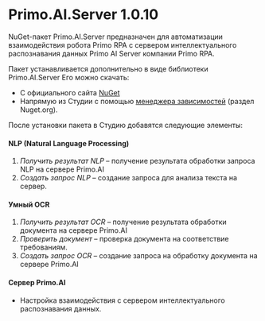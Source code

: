 # Primo.AI.Server 1.0.10

NuGet-пакет Primo.AI.Server предназначен для автоматизации взаимодействия робота Primo RPA с сервером интеллектуального распознавания данных Primo AI Server компании Primo RPA.

Пакет устанавливается дополнительно в виде библиотеки Primo.AI.Server Его можно скачать:  
- С официального сайта [NuGet](https://www.nuget.org/packages/Primo.AI.Server)  
- Напрямую из Студии с помощью [менеджера зависимостей](https://docs.primo-rpa.ru/primo-rpa/primo-studio/projects/manage-dependencies#menedzher-zavisimostei) (раздел Nuget.org).  

После установки пакета в Студию добавятся следующие элементы:

#### NLP (Natural Language Processing)
1. *Получить результат NLP* – получение результата обработки запроса NLP на сервере Primo.AI  
2. *Создать запрос NLP* – создание запроса для анализа текста на сервер.

#### Умный OCR 
1. *Получить результат OCR* – получение результата обработки документа на сервере Primo.AI  
2. *Проверить документ* – проверка документа на соответствие требованиям.  
3. *Создать запрос OCR* – создание запроса на обработку документа на сервере Primo.AI 

#### Сервер Primo.AI  
- Настройка взаимодействия с сервером интеллектуального распознавания данных.  

